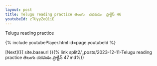 ```yaml
---
layout: post
title: Telugu reading practice తెలుగు  చదవడం  ప్రాక్టీస్ 46
youtubeId: zTUyyZeQ1iE
---
```

 
 
Telugu reading practice
 
 
 
 
 


{% include youtubePlayer.html id=page.youtubeId %}
 
[Next]({{ site.baseurl }}{% link  split2/_posts/2023-12-11-Telugu reading practice తెలుగు  చదవడం  ప్రాక్టీస్ 47.md%})
 
